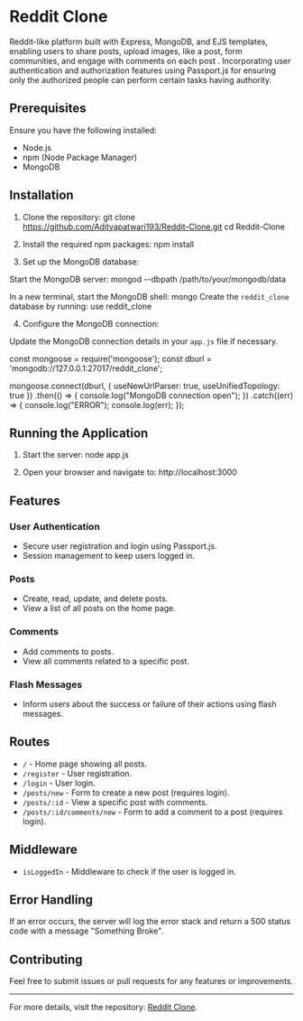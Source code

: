 # Reddit Clone

Reddit-like platform built with Express, MongoDB, and EJS templates, enabling users to share posts, upload images, like a post, form communities, and engage with comments on each post . Incorporating user authentication and authorization features using Passport.js for ensuring only the authorized people can perform certain tasks having authority.

## Prerequisites

Ensure you have the following installed:

- Node.js
- npm (Node Package Manager)
- MongoDB

## Installation

1. Clone the repository:
git clone https://github.com/Adityapatwari193/Reddit-Clone.git
cd Reddit-Clone


2. Install the required npm packages:
npm install


3. Set up the MongoDB database:

Start the MongoDB server:
mongod --dbpath /path/to/your/mongodb/data


In a new terminal, start the MongoDB shell:
mongo
Create the `reddit_clone` database by running:
use reddit_clone


4. Configure the MongoDB connection:

Update the MongoDB connection details in your `app.js` file if necessary.


const mongoose = require('mongoose');
const dburl = 'mongodb://127.0.0.1:27017/reddit_clone';

mongoose.connect(dburl, {
    useNewUrlParser: true,
    useUnifiedTopology: true
})
.then(() => {
    console.log("MongoDB connection open");
})
.catch((err) => {
    console.log("ERROR");
    console.log(err);
});


## Running the Application

1. Start the server:
node app.js


2. Open your browser and navigate to:
http://localhost:3000


## Features

### User Authentication
- Secure user registration and login using Passport.js.
- Session management to keep users logged in.

### Posts
- Create, read, update, and delete posts.
- View a list of all posts on the home page.

### Comments
- Add comments to posts.
- View all comments related to a specific post.

### Flash Messages
- Inform users about the success or failure of their actions using flash messages.

## Routes

- `/` - Home page showing all posts.
- `/register` - User registration.
- `/login` - User login.
- `/posts/new` - Form to create a new post (requires login).
- `/posts/:id` - View a specific post with comments.
- `/posts/:id/comments/new` - Form to add a comment to a post (requires login).

## Middleware

- `isLoggedIn` - Middleware to check if the user is logged in.

## Error Handling

If an error occurs, the server will log the error stack and return a 500 status code with a message "Something Broke".

## Contributing

Feel free to submit issues or pull requests for any features or improvements.

---

For more details, visit the repository: [Reddit Clone](https://github.com/Adityapatwari193/Reddit-Clone).

